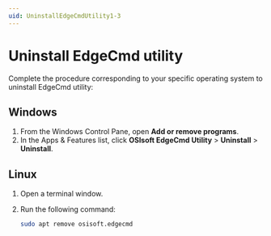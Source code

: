 ```yaml
---
uid: UninstallEdgeCmdUtility1-3
---
```


# Uninstall EdgeCmd utility

Complete the procedure corresponding to your specific operating system to uninstall EdgeCmd utility:

## Windows

1. From the Windows Control Pane, open **Add or remove programs**.
2. In the Apps & Features list, click **OSIsoft EdgeCmd Utility** > **Uninstall** > **Uninstall**.

## Linux

1. Open a terminal window.
2. Run the following command:

    ```bash
    sudo apt remove osisoft.edgecmd
    ```
